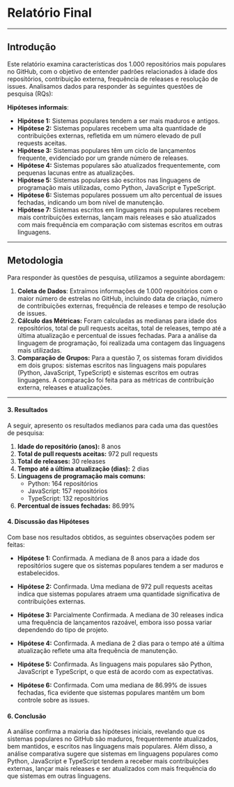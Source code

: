 # Relatório Final

---

## Introdução

Este relatório examina características dos 1.000 repositórios mais populares no GitHub, com o objetivo de entender padrões relacionados à idade dos repositórios, contribuição externa, frequência de releases e resolução de issues. Analisamos dados para responder às seguintes questões de pesquisa (RQs):

**Hipóteses informais**:

- **Hipótese 1:** Sistemas populares tendem a ser mais maduros e antigos.
- **Hipótese 2:** Sistemas populares recebem uma alta quantidade de contribuições externas, refletida em um número elevado de pull requests aceitas.
- **Hipótese 3:** Sistemas populares têm um ciclo de lançamentos frequente, evidenciado por um grande número de releases.
- **Hipótese 4:** Sistemas populares são atualizados frequentemente, com pequenas lacunas entre as atualizações.
- **Hipótese 5:** Sistemas populares são escritos nas linguagens de programação mais utilizadas, como Python, JavaScript e TypeScript.
- **Hipótese 6:** Sistemas populares possuem um alto percentual de issues fechadas, indicando um bom nível de manutenção.
- **Hipótese 7:** Sistemas escritos em linguagens mais populares recebem mais contribuições externas, lançam mais releases e são atualizados com mais frequência em comparação com sistemas escritos em outras linguagens.

---

## Metodologia

Para responder às questões de pesquisa, utilizamos a seguinte abordagem:

1. **Coleta de Dados**: Extraímos informações de 1.000 repositórios com o maior número de estrelas no GitHub, incluindo data de criação, número de contribuições externas, frequência de releases e tempo de resolução de issues.
2. **Cálculo das Métricas:** Foram calculadas as medianas para idade dos repositórios, total de pull requests aceitas, total de releases, tempo até a última atualização e percentual de issues fechadas. Para a análise da linguagem de programação, foi realizada uma contagem das linguagens mais utilizadas.
3. **Comparação de Grupos:** Para a questão 7, os sistemas foram divididos em dois grupos: sistemas escritos nas linguagens mais populares (Python, JavaScript, TypeScript) e sistemas escritos em outras linguagens. A comparação foi feita para as métricas de contribuição externa, releases e atualizações.

---

#### 3. Resultados
A seguir, apresento os resultados medianos para cada uma das questões de pesquisa:

1. **Idade do repositório (anos):** 8 anos
2. **Total de pull requests aceitas:** 972 pull requests
3. **Total de releases:** 30 releases
4. **Tempo até a última atualização (dias):** 2 dias
5. **Linguagens de programação mais comuns:** 
   - Python: 164 repositórios
   - JavaScript: 157 repositórios
   - TypeScript: 132 repositórios
6. **Percentual de issues fechadas:** 86.99%

#### 4. Discussão das Hipóteses
Com base nos resultados obtidos, as seguintes observações podem ser feitas:

- **Hipótese 1:** Confirmada. A mediana de 8 anos para a idade dos repositórios sugere que os sistemas populares tendem a ser maduros e estabelecidos.
  
- **Hipótese 2:** Confirmada. Uma mediana de 972 pull requests aceitas indica que sistemas populares atraem uma quantidade significativa de contribuições externas.
  
- **Hipótese 3:** Parcialmente Confirmada. A mediana de 30 releases indica uma frequência de lançamentos razoável, embora isso possa variar dependendo do tipo de projeto.
  
- **Hipótese 4:** Confirmada. A mediana de 2 dias para o tempo até a última atualização reflete uma alta frequência de manutenção.
  
- **Hipótese 5:** Confirmada. As linguagens mais populares são Python, JavaScript e TypeScript, o que está de acordo com as expectativas.
  
- **Hipótese 6:** Confirmada. Com uma mediana de 86.99% de issues fechadas, fica evidente que sistemas populares mantêm um bom controle sobre as issues.

#### 6. Conclusão
A análise confirma a maioria das hipóteses iniciais, revelando que os sistemas populares no GitHub são maduros, frequentemente atualizados, bem mantidos, e escritos nas linguagens mais populares. Além disso, a análise comparativa sugere que sistemas em linguagens populares como Python, JavaScript e TypeScript tendem a receber mais contribuições externas, lançar mais releases e ser atualizados com mais frequência do que sistemas em outras linguagens.
